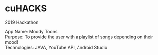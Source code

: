 # cuHACKS
2019 Hackathon

App Name:  Moody Toons                                          
Purpose: To provide the user with a playlist of songs depending on their mood!           
Technologies: JAVA, YouTube API, Android Studio
